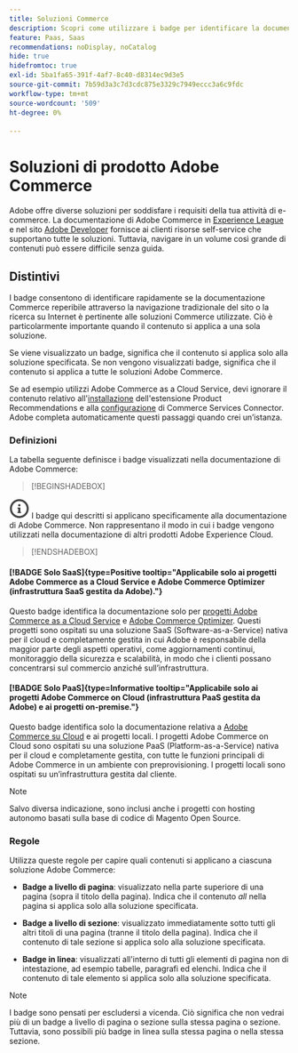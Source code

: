 ```yaml
---
title: Soluzioni Commerce
description: Scopri come utilizzare i badge per identificare la documentazione applicabile alle diverse soluzioni Adobe Commerce (SaaS, PaaS, on-premise).
feature: Paas, Saas
recommendations: noDisplay, noCatalog
hide: true
hidefromtoc: true
exl-id: 5ba1fa65-391f-4af7-8c40-d8314ec9d3e5
source-git-commit: 7b59d3a3c7d3cdc875e3329c7949eccc3a6c9fdc
workflow-type: tm+mt
source-wordcount: '509'
ht-degree: 0%

---
```


# Soluzioni di prodotto Adobe Commerce

Adobe offre diverse soluzioni per soddisfare i requisiti della tua attività di e-commerce. La documentazione di Adobe Commerce in [Experience League](https://experienceleague.adobe.com/it/docs/commerce) e nel sito [Adobe Developer](https://developer.adobe.com/commerce/docs/) fornisce ai clienti risorse self-service che supportano tutte le soluzioni. Tuttavia, navigare in un volume così grande di contenuti può essere difficile senza guida.

## Distintivi

I badge consentono di identificare rapidamente se la documentazione Commerce reperibile attraverso la navigazione tradizionale del sito o la ricerca su Internet è pertinente alle soluzioni Commerce utilizzate. Ciò è particolarmente importante quando il contenuto si applica a una sola soluzione.

Se viene visualizzato un badge, significa che il contenuto si applica solo alla soluzione specificata. Se non vengono visualizzati badge, significa che il contenuto si applica a tutte le soluzioni Adobe Commerce.

Se ad esempio utilizzi Adobe Commerce as a Cloud Service, devi ignorare il contenuto relativo all&#39;[installazione](../product-recommendations/install-configure.md#install-product-recommendations) dell&#39;estensione Product Recommendations e alla [configurazione](../product-recommendations/install-configure.md#configure-product-recommendations) di Commerce Services Connector. Adobe completa automaticamente questi passaggi quando crei un’istanza.

### Definizioni

La tabella seguente definisce i badge visualizzati nella documentazione di Adobe Commerce:

>[!BEGINSHADEBOX]

![info](../cloud-service/assets/Smock_InfoOutline_18_N.svg) I badge qui descritti si applicano specificamente alla documentazione di Adobe Commerce. Non rappresentano il modo in cui i badge vengono utilizzati nella documentazione di altri prodotti Adobe Experience Cloud.

>[!ENDSHADEBOX]

#### [!BADGE Solo SaaS]{type=Positive tooltip="Applicabile solo ai progetti Adobe Commerce as a Cloud Service e Adobe Commerce Optimizer (infrastruttura SaaS gestita da Adobe)."}

Questo badge identifica la documentazione solo per [progetti Adobe Commerce as a Cloud Service](../cloud-service/overview.md) e [Adobe Commerce Optimizer](../optimizer/overview.md). Questi progetti sono ospitati su una soluzione SaaS (Software-as-a-Service) nativa per il cloud e completamente gestita in cui Adobe è responsabile della maggior parte degli aspetti operativi, come aggiornamenti continui, monitoraggio della sicurezza e scalabilità, in modo che i clienti possano concentrarsi sul commercio anziché sull’infrastruttura.

#### [!BADGE Solo PaaS]{type=Informative tooltip="Applicabile solo ai progetti Adobe Commerce on Cloud (infrastruttura PaaS gestita da Adobe) e ai progetti on-premise."}

Questo badge identifica solo la documentazione relativa a [Adobe Commerce su Cloud](https://experienceleague.adobe.com/it/docs/commerce-on-cloud/user-guide/overview) e ai progetti locali. I progetti Adobe Commerce on Cloud sono ospitati su una soluzione PaaS (Platform-as-a-Service) nativa per il cloud e completamente gestita, con tutte le funzioni principali di Adobe Commerce in un ambiente con preprovisioning. I progetti locali sono ospitati su un’infrastruttura gestita dal cliente.

>[!NOTE]
>
>Salvo diversa indicazione, sono inclusi anche i progetti con hosting autonomo basati sulla base di codice di Magento Open Source.

### Regole

Utilizza queste regole per capire quali contenuti si applicano a ciascuna soluzione Adobe Commerce:

- **Badge a livello di pagina**: visualizzato nella parte superiore di una pagina (sopra il titolo della pagina). Indica che il contenuto _all_ nella pagina si applica solo alla soluzione specificata.

- **Badge a livello di sezione**: visualizzato immediatamente sotto tutti gli altri titoli di una pagina (tranne il titolo della pagina). Indica che il contenuto di tale sezione si applica solo alla soluzione specificata.

- **Badge in linea**: visualizzati all&#39;interno di tutti gli elementi di pagina non di intestazione, ad esempio tabelle, paragrafi ed elenchi. Indica che il contenuto di tale elemento si applica solo alla soluzione specificata.

>[!NOTE]
>
>I badge sono pensati per escludersi a vicenda. Ciò significa che non vedrai più di un badge a livello di pagina o sezione sulla stessa pagina o sezione. Tuttavia, sono possibili più badge in linea sulla stessa pagina o nella stessa sezione.
